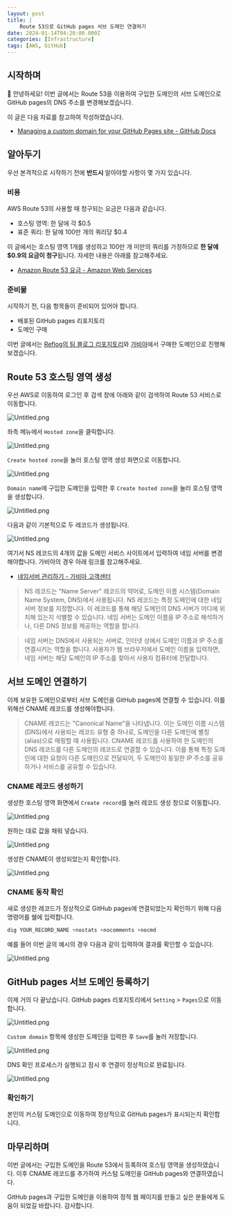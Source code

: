 ```yaml
---
layout: post
title: |
    Route 53으로 GitHub pages 서브 도메인 연결하기
date: 2024-01-14T04:28:00.000Z
categories: [Infrastructure]
tags: [AWS, GitHub]
---
```



## 시작하며


👋 안녕하세요! 이번 글에서는 Route 53을 이용하여 구입한 도메인의 서브 도메인으로 GitHub pages의 DNS 주소를 변경해보겠습니다.


이 글은 다음 자료를 참고하여 작성하였습니다.

- [Managing a custom domain for your GitHub Pages site - GitHub Docs](https://docs.github.com/en/pages/configuring-a-custom-domain-for-your-github-pages-site/managing-a-custom-domain-for-your-github-pages-site)

## 알아두기


우선 본격적으로 시작하기 전에 **반드시** 알아야할 사항이 몇 가지 있습니다.


### 비용


AWS Route 53의 사용할 때 청구되는 요금은 다음과 같습니다.

- 호스팅 영역: 한 달에 각 $0.5
- 표준 쿼리: 한 달에 100만 개의 쿼리당 $0.4

이 글에서는 호스팅 영역 1개를 생성하고 100만 개 미만의 쿼리를 가정하므로 **한 달에 $0.9의 요금이 청구**됩니다. 자세한 내용은 아래를 참고해주세요.

- [Amazon Route 53 요금 - Amazon Web Services](https://aws.amazon.com/ko/route53/pricing/)

### 준비물


시작하기 전, 다음 항목들이 준비되어 있어야 합니다.

- 배포된 GitHub pages 리포지토리
- 도메인 구매

이번 글에서는 [Reflog의 팀 블로그 리포지토리](https://github.com/team-reflog/team-reflog.github.io)와 [가비아](https://www.gabia.com/)에서 구매한 도메인으로 진행해보겠습니다.


## Route 53 호스팅 영역 생성


우선 AWS로 이동하여 로그인 후 검색 창에 아래와 같이 검색하여 Route 53 서비스로 이동합니다.


![Untitled.png](https://prod-files-secure.s3.us-west-2.amazonaws.com/59f25ad3-0b68-4f51-aa09-d7d59b3488b5/c65b4626-5434-4eb4-98c3-c02aa7c613ee/Untitled.png?X-Amz-Algorithm=AWS4-HMAC-SHA256&X-Amz-Content-Sha256=UNSIGNED-PAYLOAD&X-Amz-Credential=AKIAT73L2G45HZZMZUHI%2F20240114%2Fus-west-2%2Fs3%2Faws4_request&X-Amz-Date=20240114T180800Z&X-Amz-Expires=3600&X-Amz-Signature=cd65fccc9fb96941c5e74fc323040130fc8e2dbc4a69a77cc081ec767fa9f261&X-Amz-SignedHeaders=host&x-id=GetObject)


좌측 메뉴에서 `Hosted zone`을 클릭합니다.


![Untitled.png](https://prod-files-secure.s3.us-west-2.amazonaws.com/59f25ad3-0b68-4f51-aa09-d7d59b3488b5/8e094d52-24fe-4648-b8b9-8b147009a0a7/Untitled.png?X-Amz-Algorithm=AWS4-HMAC-SHA256&X-Amz-Content-Sha256=UNSIGNED-PAYLOAD&X-Amz-Credential=AKIAT73L2G45HZZMZUHI%2F20240114%2Fus-west-2%2Fs3%2Faws4_request&X-Amz-Date=20240114T180800Z&X-Amz-Expires=3600&X-Amz-Signature=d331638d72bf3673c06b0be48f3b55435b93d0bccff36f52944098a2df3bf78a&X-Amz-SignedHeaders=host&x-id=GetObject)


`Create hosted zone`을 눌러 호스팅 영역 생성 화면으로 이동합니다.


![Untitled.png](https://prod-files-secure.s3.us-west-2.amazonaws.com/59f25ad3-0b68-4f51-aa09-d7d59b3488b5/a406066b-6f25-4360-afb2-a2e9095f9ddc/Untitled.png?X-Amz-Algorithm=AWS4-HMAC-SHA256&X-Amz-Content-Sha256=UNSIGNED-PAYLOAD&X-Amz-Credential=AKIAT73L2G45HZZMZUHI%2F20240114%2Fus-west-2%2Fs3%2Faws4_request&X-Amz-Date=20240114T180800Z&X-Amz-Expires=3600&X-Amz-Signature=b16ebd37c404a6c720e5258c7de11b9964bc7fcdf3ef3ca0a7ee32f74bd21762&X-Amz-SignedHeaders=host&x-id=GetObject)


`Domain name`에 구입한 도메인을 입력한 후 `Create hosted zone`을 눌러 호스팅 영역을 생성합니다.


![Untitled.png](https://prod-files-secure.s3.us-west-2.amazonaws.com/59f25ad3-0b68-4f51-aa09-d7d59b3488b5/19d2eaff-9ba5-4d31-84fc-90ed6c8ea726/Untitled.png?X-Amz-Algorithm=AWS4-HMAC-SHA256&X-Amz-Content-Sha256=UNSIGNED-PAYLOAD&X-Amz-Credential=AKIAT73L2G45HZZMZUHI%2F20240114%2Fus-west-2%2Fs3%2Faws4_request&X-Amz-Date=20240114T180800Z&X-Amz-Expires=3600&X-Amz-Signature=7ce52a9e1d86b5b6ae218eae85674589c0d2030fbacdafec91b108bfc402276f&X-Amz-SignedHeaders=host&x-id=GetObject)


다음과 같이 기본적으로 두 레코드가 생성됩니다.


![Untitled.png](https://prod-files-secure.s3.us-west-2.amazonaws.com/59f25ad3-0b68-4f51-aa09-d7d59b3488b5/da35085f-5eb6-4a1d-a5b9-d8117e34d71e/Untitled.png?X-Amz-Algorithm=AWS4-HMAC-SHA256&X-Amz-Content-Sha256=UNSIGNED-PAYLOAD&X-Amz-Credential=AKIAT73L2G45HZZMZUHI%2F20240114%2Fus-west-2%2Fs3%2Faws4_request&X-Amz-Date=20240114T180800Z&X-Amz-Expires=3600&X-Amz-Signature=d5cd5e8032e36a0e5a33c6972e535e47b4706ccba3289dff1b95c45296faf95a&X-Amz-SignedHeaders=host&x-id=GetObject)


여기서 NS 레코드의 4개의 값을 도메인 서비스 사이트에서 입력하여 네임 서버를 변경해야합니다. 가비아의 경우 아래 링크를 참고해주세요.

- [네임서버 관리하기 - 가비아 고객센터](https://customer.gabia.com/manual/domain/286/991)

> NS 레코드는 "Name Server" 레코드의 약어로, 도메인 이름 시스템(Domain Name System, DNS)에서 사용됩니다. NS 레코드는 특정 도메인에 대한 네임 서버 정보를 지정합니다. 이 레코드를 통해 해당 도메인의 DNS 서버가 어디에 위치해 있는지 식별할 수 있습니다. 네임 서버는 도메인 이름을 IP 주소로 해석하거나, 다른 DNS 정보를 제공하는 역할을 합니다.


> 네임 서버는 DNS에서 사용되는 서버로, 인터넷 상에서 도메인 이름과 IP 주소를 연결시키는 역할을 합니다. 사용자가 웹 브라우저에서 도메인 이름을 입력하면, 네임 서버는 해당 도메인의 IP 주소를 찾아서 사용자 컴퓨터에 전달합니다.


## 서브 도메인 연결하기


이제 보유한 도메인으로부터 서브 도메인을 GitHub pages에 연결할 수 있습니다. 이를 위해선 CNAME 레코드를 생성해야합니다.


> CNAME 레코드는 "Canonical Name"을 나타냅니다. 이는 도메인 이름 시스템(DNS)에서 사용되는 레코드 유형 중 하나로, 도메인을 다른 도메인에 별칭(alias)으로 매핑할 때 사용됩니다. CNAME 레코드를 사용하여 한 도메인의 DNS 레코드를 다른 도메인의 레코드로 연결할 수 있습니다. 이를 통해 특정 도메인에 대한 요청이 다른 도메인으로 전달되어, 두 도메인이 동일한 IP 주소를 공유하거나 서비스를 공유할 수 있습니다.


### CNAME 레코드 생성하기


생성한 호스팅 영역 화면에서 `Create record`를 눌러 레코드 생성 창으로 이동합니다.


![Untitled.png](https://prod-files-secure.s3.us-west-2.amazonaws.com/59f25ad3-0b68-4f51-aa09-d7d59b3488b5/0ef77064-8e8e-4da6-9c1a-13aa414a0aad/Untitled.png?X-Amz-Algorithm=AWS4-HMAC-SHA256&X-Amz-Content-Sha256=UNSIGNED-PAYLOAD&X-Amz-Credential=AKIAT73L2G45HZZMZUHI%2F20240114%2Fus-west-2%2Fs3%2Faws4_request&X-Amz-Date=20240114T180800Z&X-Amz-Expires=3600&X-Amz-Signature=f6252a808ccd46b70d39bdd2af48828e4b987d292811323a659bc268c85eaaf6&X-Amz-SignedHeaders=host&x-id=GetObject)


원하는 대로 값을 채워 넣습니다.


![Untitled.png](https://prod-files-secure.s3.us-west-2.amazonaws.com/59f25ad3-0b68-4f51-aa09-d7d59b3488b5/e62eff08-a937-4b48-bac9-83c4da51de5b/Untitled.png?X-Amz-Algorithm=AWS4-HMAC-SHA256&X-Amz-Content-Sha256=UNSIGNED-PAYLOAD&X-Amz-Credential=AKIAT73L2G45HZZMZUHI%2F20240114%2Fus-west-2%2Fs3%2Faws4_request&X-Amz-Date=20240114T180800Z&X-Amz-Expires=3600&X-Amz-Signature=2e51ac7060605ed92560484c772adee8751d74aea61e2dea8303cbddceaf25a3&X-Amz-SignedHeaders=host&x-id=GetObject)


생성한 CNAME이 생성되었는지 확인합니다.


![Untitled.png](https://prod-files-secure.s3.us-west-2.amazonaws.com/59f25ad3-0b68-4f51-aa09-d7d59b3488b5/16cad60e-dc35-4e3b-bea1-484f8acaef04/Untitled.png?X-Amz-Algorithm=AWS4-HMAC-SHA256&X-Amz-Content-Sha256=UNSIGNED-PAYLOAD&X-Amz-Credential=AKIAT73L2G45HZZMZUHI%2F20240114%2Fus-west-2%2Fs3%2Faws4_request&X-Amz-Date=20240114T180800Z&X-Amz-Expires=3600&X-Amz-Signature=d1af62b97a308197c5b7e7627cc307d332bad02ebe91bc760c0f2e0ad2db635b&X-Amz-SignedHeaders=host&x-id=GetObject)


### CNAME 동작 확인


새로 생성한 레코드가 정상적으로 GitHub pages에 연결되었는지 확인하기 위해 다음 명령어를 쉘에 입력합니다.


```sql
dig YOUR_RECORD_NAME +nostats +nocomments +nocmd
```


예를 들어 이번 글의 예시의 경우 다음과 같이 입력하여 결과를 확인할 수 있습니다.


![Untitled.png](https://prod-files-secure.s3.us-west-2.amazonaws.com/59f25ad3-0b68-4f51-aa09-d7d59b3488b5/8eb4f89e-6af9-4433-8fae-482b54b5c82a/Untitled.png?X-Amz-Algorithm=AWS4-HMAC-SHA256&X-Amz-Content-Sha256=UNSIGNED-PAYLOAD&X-Amz-Credential=AKIAT73L2G45HZZMZUHI%2F20240114%2Fus-west-2%2Fs3%2Faws4_request&X-Amz-Date=20240114T180800Z&X-Amz-Expires=3600&X-Amz-Signature=7e4072e5a064f5374bb5571001aefdd37e0290079610c4626a8816321d171507&X-Amz-SignedHeaders=host&x-id=GetObject)


## GitHub pages 서브 도메인 등록하기


이제 거의 다 끝났습니다. GitHub pages 리포지토리에서 `Setting` > `Pages`으로 이동합니다.


![Untitled.png](https://prod-files-secure.s3.us-west-2.amazonaws.com/59f25ad3-0b68-4f51-aa09-d7d59b3488b5/4a480733-f21f-4abf-b0f2-034118a90f6e/Untitled.png?X-Amz-Algorithm=AWS4-HMAC-SHA256&X-Amz-Content-Sha256=UNSIGNED-PAYLOAD&X-Amz-Credential=AKIAT73L2G45HZZMZUHI%2F20240114%2Fus-west-2%2Fs3%2Faws4_request&X-Amz-Date=20240114T180800Z&X-Amz-Expires=3600&X-Amz-Signature=de93b640932d8f5e574a5c08d3ed8672a6bead1f290df3f7354b427c67578595&X-Amz-SignedHeaders=host&x-id=GetObject)


`Custom domain` 항목에 생성한 도메인을 입력한 후 `Save`를 눌러 저장합니다.


![Untitled.png](https://prod-files-secure.s3.us-west-2.amazonaws.com/59f25ad3-0b68-4f51-aa09-d7d59b3488b5/8315df7c-a754-4765-8cbb-8e9a1bc2069f/Untitled.png?X-Amz-Algorithm=AWS4-HMAC-SHA256&X-Amz-Content-Sha256=UNSIGNED-PAYLOAD&X-Amz-Credential=AKIAT73L2G45HZZMZUHI%2F20240114%2Fus-west-2%2Fs3%2Faws4_request&X-Amz-Date=20240114T180800Z&X-Amz-Expires=3600&X-Amz-Signature=3b2400edfdf3239496c77841dc3dea4fa68c0f41b8b8c447a2f39413fcbbc31b&X-Amz-SignedHeaders=host&x-id=GetObject)


DNS 확인 프로세스가 실행되고 잠시 후 연결이 정상적으로 완료됩니다.


![Untitled.png](https://prod-files-secure.s3.us-west-2.amazonaws.com/59f25ad3-0b68-4f51-aa09-d7d59b3488b5/8dabbd1e-2fde-483c-a702-e9e3098f4be4/Untitled.png?X-Amz-Algorithm=AWS4-HMAC-SHA256&X-Amz-Content-Sha256=UNSIGNED-PAYLOAD&X-Amz-Credential=AKIAT73L2G45HZZMZUHI%2F20240114%2Fus-west-2%2Fs3%2Faws4_request&X-Amz-Date=20240114T180800Z&X-Amz-Expires=3600&X-Amz-Signature=6ded26c42762781e3fd795b8f4451fc6081f295e73a3fd9fbdbd449c6b4886a6&X-Amz-SignedHeaders=host&x-id=GetObject)


### 확인하기


본인의 커스텀 도메인으로 이동하여 정상적으로 GitHub pages가 표시되는지 확인합니다.


## 마무리하며


이번 글에서는 구입한 도메인을 Route 53에서 등록하여 호스팅 영역을 생성하였습니다. 이후 CNAME 레코드를 추가하여 커스텀 도메인을 GitHub pages와 연결하였습니다.


GitHub pages과 구입한 도메인을 이용하여 정적 웹 페이지를 만들고 싶은 분들에게 도움이 되었길 바랍니다. 감사합니다.

